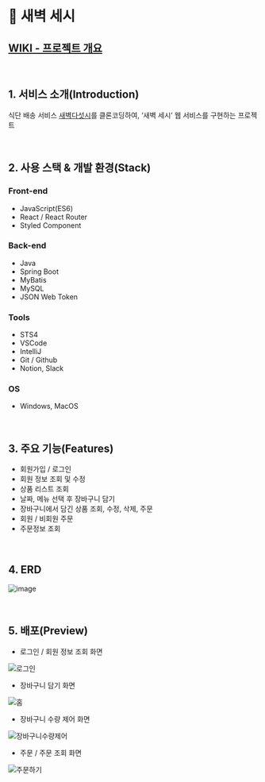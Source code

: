 # 🚚 새벽 세시

## [WIKI - 프로젝트 개요](https://github.com/3amProject/3am-project-fe/wiki)

<br>

## 1. 서비스 소개(Introduction)

식단 배송 서비스 [새벽다섯시](https://www.5am.co.kr/shop/calendar_shop.php)를 클론코딩하여, ‘새벽 세시’ 웹 서비스를 구현하는 프로젝트

<br>

## 2. 사용 스택 & 개발 환경(Stack)

### Front-end

- JavaScript(ES6)
- React / React Router
- Styled Component

### Back-end

- Java
- Spring Boot
- MyBatis
- MySQL
- JSON Web Token

### Tools

- STS4
- VSCode
- IntelliJ
- Git / Github
- Notion, Slack

### OS

- Windows, MacOS

<br>

## 3. 주요 기능(Features)

- 회원가입 / 로그인
- 회원 정보 조회 및 수정
- 상품 리스트 조회
- 날짜, 메뉴 선택 후 장바구니 담기
- 장바구니에서 담긴 상품 조회, 수정, 삭제, 주문
- 회원 / 비회원 주문
- 주문정보 조회

<br>

## 4. ERD

![image](https://user-images.githubusercontent.com/62868465/156756218-d4347393-d418-4376-baa3-3a97806527f8.png)

<br>

## 5. 배포(Preview)

- 로그인 / 회원 정보 조회 화면

![로그인](https://user-images.githubusercontent.com/62868465/155939825-a9abd239-7038-423e-82f5-369accd2e71e.gif)

- 장바구니 담기 화면

![홈](https://user-images.githubusercontent.com/62868465/155941663-26e9f17d-e69b-45d7-aed2-35234b30a623.gif)

- 장바구니 수량 제어 화면

![장바구니수량제어](https://user-images.githubusercontent.com/62868465/155940114-31d91c72-f553-423d-8103-0d7c24b1a249.gif)

- 주문 / 주문 조회 화면

![주문하기](https://user-images.githubusercontent.com/62868465/155940019-f9f03fb9-73af-447a-b825-1ed81c8bfe58.gif)
